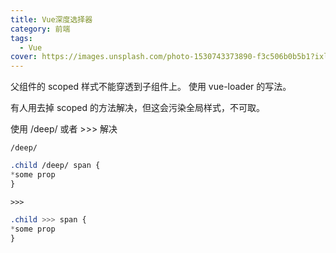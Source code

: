 ```yaml
---
title: Vue深度选择器
category: 前端
tags:
  - Vue
cover: https://images.unsplash.com/photo-1530743373890-f3c506b0b5b1?ixlib=rb-1.2.1&auto=format&fit=crop&w=1406&q=80
---
```


父组件的 scoped 样式不能穿透到子组件上。
使用 vue-loader 的写法。

有人用去掉 scoped 的方法解决，但这会污染全局样式，不可取。

使用 /deep/ 或者 >>> 解决

`/deep/`

```css
.child /deep/ span {
*some prop
}
```

`>>>`

```css
.child >>> span {
*some prop
}
```
